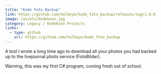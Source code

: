 ```yaml
---
title: "Kode Foto Backup"
link: https://github.com/halkeye/kode_foto_backup/releases/tag/1.0.0
image: /assets/kodekoan.jpg
category: Legacy / KodeKoan Projects
links:
  - type: github
    url: https://github.com/halkeye/kode_foto_backup
---
```


A tool I wrote a long time ago to download all your photos you had backed up to the livejournal photo service (FotoBilder).

Warning, this was my first C# program, coming fresh out of school.
